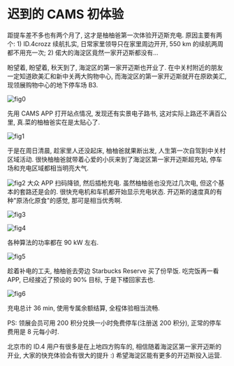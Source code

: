 # 迟到的 CAMS 初体验

距提车差不多也有两个月了, 这才是柚柚爸第一次体验开迈斯充电. 原因主要有两个: 1) ID.4crozz 续航扎实, 日常家里领导只在家里周边开开, 550 km 的续航两周都不用充一次; 2) 偌大的海淀区竟然一家开迈斯都没有...

盼望着, 盼望着, 秋天到了, 海淀区的第一家开迈斯也开业了. 在中关村附近的朋友一定知道欧美汇和新中关两大购物中心, 而海淀区的第一家开迈斯就开在原欧美汇, 现领展购物中心的地下停车场 B3. 

![fig0](00.png)

先用 CAMS APP 打开站点情况, 发现还有实景电子路书, 这对实际上路还不满百公里, 真.菜的柚柚爸实在是太贴心了. 

![fig1](01.png)

于是在周日清晨, 趁家里人还没起床, 柚柚爸就果断出发, 人生第一次自驾到中关村区域活动.
很快柚柚爸就带着心爱的小灰来到了海淀区第一家开迈斯超充站, 停车场和充电区域都相当明亮大气.

![fig2](1.jpg)
大众 APP 扫码降锁, 然后插枪充电. 虽然柚柚爸也没充过几次电, 但这个基本的套路还是会的. 很快充电机和车机都开始显示充电状态. 开迈斯的速度真的有种"原汤化原食"的感觉, 那可是相当优秀啊.

![fig3](2.jpg)

![fig4](3.jpg)

各种算法的功率都在 90 kW 左右.

![fig5](4.jpg)

趁着补电的工夫, 柚柚爸去旁边 Starbucks Reserve 买了份早饭. 吃完饭再一看 APP, 已经接近了预设的 90% 目标, 于是下楼回家去也.

![fig6](5.png)

充电总计 36 min, 使用专属余额结算, 全程体验相当流畅.

PS: 领展会员可用 200 积分兑换一小时免费停车(注册送 200 积分), 正常的停车费用是 8 元每小时.

北京市的 ID.4 用户有很多是在上地四方购车的, 相信随着海淀区第一家开迈斯的开业, 大家的快充体验会有很大的提升 :) 希望海淀区能有更多的开迈斯投入运营.
